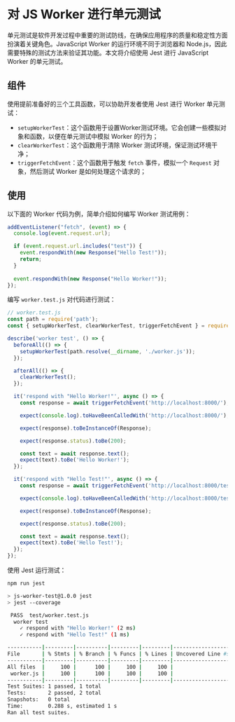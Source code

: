 # 对 JS Worker 进行单元测试

单元测试是软件开发过程中重要的测试防线，在确保应用程序的质量和稳定性方面扮演着关键角色。JavaScript Worker 的运行环境不同于浏览器和 Node.js，因此需要特殊的测试方法来验证其功能。本文将介绍使用 Jest 进行 JavaScript Worker 的单元测试。

## 组件

使用提前准备好的三个工具函数，可以协助开发者使用 Jest 进行 Worker 单元测试：

- `setupWorkerTest`：这个函数用于设置Worker测试环境。它会创建一些模拟对象和函数，以便在单元测试中模拟 Worker 的行为；
- `clearWorkerTest`：这个函数用于清除 Worker 测试环境，保证测试环境干净；
- `triggerFetchEvent`：这个函数用于触发 `fetch` 事件，模拟一个 `Request` 对象，然后测试 Worker 是如何处理这个请求的；


## 使用

以下面的 Worker 代码为例，简单介绍如何编写 Worker 测试用例：

```js
addEventListener("fetch", (event) => {
  console.log(event.request.url);

  if (event.request.url.includes("test")) {
    event.respondWith(new Response("Hello Test!"));
    return;
  }
  
  event.respondWith(new Response("Hello Worker!"));
});

```

编写 `worker.test.js` 对代码进行测试：

```js
// worker.test.js
const path = require('path');
const { setupWorkerTest, clearWorkerTest, triggerFetchEvent } = require('../src');

describe('worker test', () => {
  beforeAll(() => {
    setupWorkerTest(path.resolve(__dirname, './worker.js'));
  });

  afterAll(() => {
    clearWorkerTest();
  });

  it('respond with "Hello Worker!"', async () => {
    const response = await triggerFetchEvent('http://localhost:8000/');

    expect(console.log).toHaveBeenCalledWith('http://localhost:8000/');

    expect(response).toBeInstanceOf(Response);

    expect(response.status).toBe(200);

    const text = await response.text();
    expect(text).toBe('Hello Worker!');
  });

  it('respond with "Hello Test!"', async () => {
    const response = await triggerFetchEvent('http://localhost:8000/test');

    expect(console.log).toHaveBeenCalledWith('http://localhost:8000/test');

    expect(response).toBeInstanceOf(Response);

    expect(response.status).toBe(200);

    const text = await response.text();
    expect(text).toBe('Hello Test!');
  });
});

```

使用 Jest 运行测试：

```bash
npm run jest
```

```bash
> js-worker-test@1.0.0 jest
> jest --coverage

 PASS  test/worker.test.js
  worker test
    ✓ respond with "Hello Worker!" (2 ms)
    ✓ respond with "Hello Test!" (1 ms)

-----------|---------|----------|---------|---------|-------------------
File       | % Stmts | % Branch | % Funcs | % Lines | Uncovered Line #s 
-----------|---------|----------|---------|---------|-------------------
All files  |     100 |      100 |     100 |     100 |                   
 worker.js |     100 |      100 |     100 |     100 |                   
-----------|---------|----------|---------|---------|-------------------
Test Suites: 1 passed, 1 total
Tests:       2 passed, 2 total
Snapshots:   0 total
Time:        0.288 s, estimated 1 s
Ran all test suites.

```



